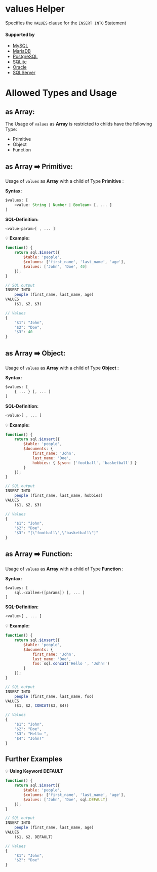 # values Helper
Specifies the `VALUES` clause for the `INSERT INTO` Statement

#### Supported by
- [MySQL](https://dev.mysql.com/doc/refman/5.7/en/insert.html)
- [MariaDB](https://mariadb.com/kb/en/library/insert/)
- [PostgreSQL](https://www.postgresql.org/docs/9.5/static/sql-insert.html)
- [SQLite](https://sqlite.org/lang_insert.html)
- [Oracle](https://docs.oracle.com/cd/B12037_01/server.101/b10759/statements_9014.htm#i2111652)
- [SQLServer](https://docs.microsoft.com/en-us/sql/t-sql/statements/insert-transact-sql)

# Allowed Types and Usage

## as Array:

The Usage of `values` as **Array** is restricted to childs have the following Type:

- Primitive
- Object
- Function

## as Array :arrow_right: Primitive:

Usage of `values` as **Array** with a child of Type **Primitive** :

**Syntax:**

```javascript
$values: [
    <value: String | Number | Boolean> [, ... ]
]
```

**SQL-Definition:**
```javascript
<value-param>[ , ... ]
```

:bulb: **Example:**
```javascript
function() {
    return sql.$insert({
        $table: 'people',
        $columns: ['first_name', 'last_name', 'age'],
        $values: ['John', 'Doe', 40]
    });
}

// SQL output
INSERT INTO
    people (first_name, last_name, age)
VALUES
    ($1, $2, $3)

// Values
{
    "$1": "John",
    "$2": "Doe",
    "$3": 40
}
```
## as Array :arrow_right: Object:

Usage of `values` as **Array** with a child of Type **Object** :

**Syntax:**

```javascript
$values: [
    { ... } [, ... ]
]
```

**SQL-Definition:**
```javascript
<value>[ , ... ]
```

:bulb: **Example:**
```javascript
function() {
    return sql.$insert({
        $table: 'people',
        $documents: {
            first_name: 'John',
            last_name: 'Doe',
            hobbies: { $json: ['football', 'basketball'] }
        }
    });
}

// SQL output
INSERT INTO
    people (first_name, last_name, hobbies)
VALUES
    ($1, $2, $3)

// Values
{
    "$1": "John",
    "$2": "Doe",
    "$3": "[\"football\",\"basketball\"]"
}
```
## as Array :arrow_right: Function:

Usage of `values` as **Array** with a child of Type **Function** :

**Syntax:**

```javascript
$values: [
    sql.<callee>([params]) [, ... ]
]
```

**SQL-Definition:**
```javascript
<value>[ , ... ]
```

:bulb: **Example:**
```javascript
function() {
    return sql.$insert({
        $table: 'people',
        $documents: {
            first_name: 'John',
            last_name: 'Doe',
            foo: sql.concat('Hello ', 'John!')
        }
    });
}

// SQL output
INSERT INTO
    people (first_name, last_name, foo)
VALUES
    ($1, $2, CONCAT($3, $4))

// Values
{
    "$1": "John",
    "$2": "Doe",
    "$3": "Hello ",
    "$4": "John!"
}
```
## Further Examples

:bulb: **Using Keyword DEFAULT**
```javascript
function() {
    return sql.$insert({
        $table: 'people',
        $columns: ['first_name', 'last_name', 'age'],
        $values: ['John', 'Doe', sql.DEFAULT]
    });
}

// SQL output
INSERT INTO
    people (first_name, last_name, age)
VALUES
    ($1, $2, DEFAULT)

// Values
{
    "$1": "John",
    "$2": "Doe"
}
```

